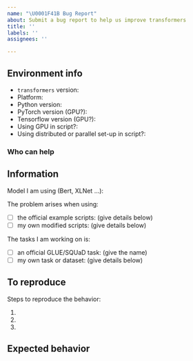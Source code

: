 ```yaml
---
name: "\U0001F41B Bug Report"
about: Submit a bug report to help us improve transformers
title: ''
labels: ''
assignees: ''

---
```



## Environment info
<!-- You can run the command `transformers-cli env` and copy-and-paste its output below.
     Don't forget to fill out the missing fields in that output! -->
     
- `transformers` version:
- Platform:
- Python version:
- PyTorch version (GPU?):
- Tensorflow version (GPU?):
- Using GPU in script?:
- Using distributed or parallel set-up in script?:

### Who can help
<!-- Your issue will be replied to more quickly if you can figure out the right person to tag with @
 If you know how to use git blame, that is the easiest way, otherwise, here is a rough guide of **who to tag**.
 Please tag fewer than 3 people.
 
 albert, bert, GPT2, XLM: @LysandreJik 
 tokenizers: @mfuntowicz
 Trainer: @sgugger
 Speed and Memory Benchmarks: @patrickvonplaten
 Model Cards: @julien-c
 Translation: @sshleifer
 Summarization: @sshleifer
 TextGeneration: @TevenLeScao 
 examples/distillation: @VictorSanh
 nlp datasets: [different repo](https://github.com/huggingface/nlp)
 rust tokenizers: [different repo](https://github.com/huggingface/tokenizers)
 Text Generation: @patrickvonplaten @TevenLeScao
 blenderbot: @mariamabarham
 Bart: @sshleifer
 Marian: @sshleifer
 T5: @patrickvonplaten
 Longformer/Reformer: @patrickvonplaten
 TransfoXL/XLNet: @TevenLeScao
 RAG: @patrickvonplaten, @lhoestq
 FSTM: @stas00
 examples/seq2seq: @sshleifer
 examples/bert-loses-patience: @JetRunner
 tensorflow: @jplu
 examples/token-classification: @stefan-it
 documentation: @sgugger
 -->

## Information

Model I am using (Bert, XLNet ...):

The problem arises when using:
* [ ] the official example scripts: (give details below)
* [ ] my own modified scripts: (give details below)

The tasks I am working on is:
* [ ] an official GLUE/SQUaD task: (give the name)
* [ ] my own task or dataset: (give details below)

## To reproduce

Steps to reproduce the behavior:

1.
2.
3.

<!-- If you have code snippets, error messages, stack traces please provide them here as well.
     Important! Use code tags to correctly format your code. See https://help.github.com/en/github/writing-on-github/creating-and-highlighting-code-blocks#syntax-highlighting
     Do not use screenshots, as they are hard to read and (more importantly) don't allow others to copy-and-paste your code.-->

## Expected behavior

<!-- A clear and concise description of what you would expect to happen. -->
